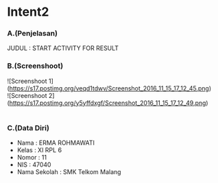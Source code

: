 # Intent2<br>
### A.(Penjelasan)
JUDUL : START ACTIVITY FOR RESULT
<br>
### B.(Screenshoot)
![Screenshoot 1] (https://s17.postimg.org/veqd1tdwv/Screenshot_2016_11_15_17_12_45.png)<br>
![Screenshoot 2] (https://s17.postimg.org/y5yffdxgf/Screenshot_2016_11_15_17_12_49.png)<br>
<br>
### C.(Data Diri)
- Nama    : ERMA ROHMAWATI
- Kelas   : XI RPL 6
- Nomor   : 11
- NIS     : 47040
- Nama Sekolah  : SMK Telkom Malang
